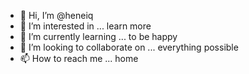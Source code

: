 - 👋 Hi, I’m @heneiq
- 👀 I’m interested in ... learn more
- 🌱 I’m currently learning ... to be happy
- 💞️ I’m looking to collaborate on ... everything possible
- 📫 How to reach me ... home

<!---
heneiq/heneiq is a ✨ special ✨ repository because its `README.md` (this file) appears on your GitHub profile.
You can click the Preview link to take a look at your changes.
--->
